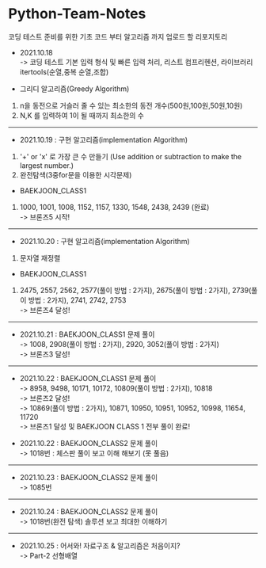 # Python-Team-Notes
코딩 테스트 준비를 위한 기초 코드 부터 알고리즘 까지 업로드 할 리포지토리   



* 2021.10.18   
-> 코딩 테스트 기본 입력 형식 및 빠른 입력 처리, 리스트 컴프리헨션, 라이브러리 itertools(순열,중복 순열,조합)    

* 그리디 알고리즘(Greedy Algorithm)  
1. n을 동전으로 거슬러 줄 수 있는 최소한의 동전 개수(500원,100원,50원,10원)
2. N,K 를 입력하여 1이 될 때까지 최소한의 수


***
* 2021.10.19 : 구현 알고리즘(implementation Algorithm)   
1. '+' or 'x' 로 가장 큰 수 만들기 (Use addition or subtraction to make the largest number.)   
2. 완전탐색(3중for문을 이용한 시각문제)


* BAEKJOON_CLASS1  
1. 1000, 1001, 1008, 1152, 1157, 1330, 1548, 2438, 2439 (완료)   
-> 브론즈5 시작!
***

* 2021.10.20 : 구현 알고리즘(implementation Algorithm)   
1. 문자열 재정렬

* BAEKJOON_CLASS1  
1. 2475, 2557, 2562, 2577(풀이 방법 : 2가지), 2675(풀이 방법 : 2가지), 2739(풀이 방법 : 2가지), 2741, 2742, 2753    
-> 브론즈4 달성!
***

* 2021.10.21 : BAEKJOON_CLASS1 문제 풀이   
-> 1008, 2908(풀이 방법 : 2가지), 2920, 3052(풀이 방법 : 2가지)   
-> 브론즈3 달성!

***  
* 2021.10.22 : BAEKJOON_CLASS1 문제 풀이   
-> 8958, 9498, 10171, 10172, 10809(풀이 방법 : 2가지), 10818   
-> 브론즈2 달성!   
-> 10869(풀이 방법 : 2가지), 10871, 10950, 10951, 10952, 10998, 11654, 11720   
-> 브론즈1 달성 및 BAEKJOON CLASS 1 전부 풀이 완료!

* 2021.10.22 : BAEKJOON_CLASS2 문제 풀이    
-> 1018번 : 체스판 풀이 보고 이해 해보기 (못 풀음)

***
* 2021.10.23 : BAEKJOON_CLASS2 문제 풀이    
-> 1085번 
  
***
* 2021.10.24 : BAEKJOON_CLASS2 문제 풀이    
-> 1018번(완전 탐색) 솔루션 보고 최대한 이해하기  

***
* 2021.10.25 : 어서와! 자료구조 & 알고리즘은 처음이지?  
-> Part-2 선형배열   
